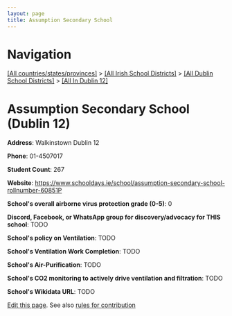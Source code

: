 ```yaml
---
layout: page
title: Assumption Secondary School
---
```

# Navigation

[[All countries/states/provinces]](../../../..) > [[All Irish School Districts]](../../..) > [[All Dublin School Districts]](../..) > [[All In Dublin 12]](..)

# Assumption Secondary School (Dublin 12)

**Address**: Walkinstown Dublin 12

**Phone**: 01-4507017

**Student Count**: 267

**Website**: <https://www.schooldays.ie/school/assumption-secondary-school-rollnumber-60851P>

**School's overall airborne virus protection grade (0-5)**: 0

**Discord, Facebook, or WhatsApp group for discovery/advocacy for THIS school**: TODO

**School's policy on Ventilation**: TODO

**School's Ventilation Work Completion**: TODO

**School's Air-Purification**: TODO

**School's CO2 monitoring to actively drive ventilation and filtration**: TODO

**School's Wikidata URL**: TODO


[Edit this page](https://github.com/ventilate-schools/Ireland/edit/main/./Dublin_12/Assumption_Secondary_School.md). See also [rules for contribution](../../../contribution-rules/)